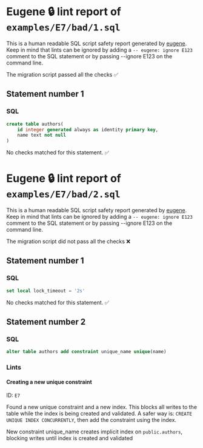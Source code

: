# Eugene 🔒 lint report of `examples/E7/bad/1.sql`

This is a human readable SQL script safety report generated by [eugene](https://github.com/kaaveland/eugene). Keep in mind that lints can be ignored by adding a `-- eugene: ignore E123` comment to the SQL statement or by passing --ignore E123 on the command line.

The migration script passed all the checks ✅

## Statement number 1

### SQL

```sql
create table authors(
    id integer generated always as identity primary key,
    name text not null
)
```

No checks matched for this statement. ✅


# Eugene 🔒 lint report of `examples/E7/bad/2.sql`

This is a human readable SQL script safety report generated by [eugene](https://github.com/kaaveland/eugene). Keep in mind that lints can be ignored by adding a `-- eugene: ignore E123` comment to the SQL statement or by passing --ignore E123 on the command line.

The migration script did not pass all the checks ❌

## Statement number 1

### SQL

```sql
set local lock_timeout = '2s'
```

No checks matched for this statement. ✅

## Statement number 2

### SQL

```sql
alter table authors add constraint unique_name unique(name)
```

### Lints

#### Creating a new unique constraint

ID: `E7`

Found a new unique constraint and a new index. This blocks all writes to the table while the index is being created and validated. A safer way is: `CREATE UNIQUE INDEX CONCURRENTLY`, then add the constraint using the index.

New constraint unique_name creates implicit index on `public.authors`, blocking writes until index is created and validated

